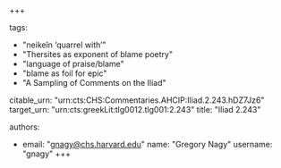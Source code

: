 +++

tags:
- "neikeîn ‘quarrel with’"
- "Thersites as exponent of blame poetry"
- "language of praise/blame"
- "blame as foil for epic"
- "A Sampling of Comments on the Iliad"

citable_urn: "urn:cts:CHS:Commentaries.AHCIP:Iliad.2.243.hDZ7Jz6"
target_urn: "urn:cts:greekLit:tlg0012.tlg001:2.243"
title: "Iliad 2.243"

authors:
- email: "gnagy@chs.harvard.edu"
  name: "Gregory Nagy"
  username: "gnagy"
+++

<p> </p>
